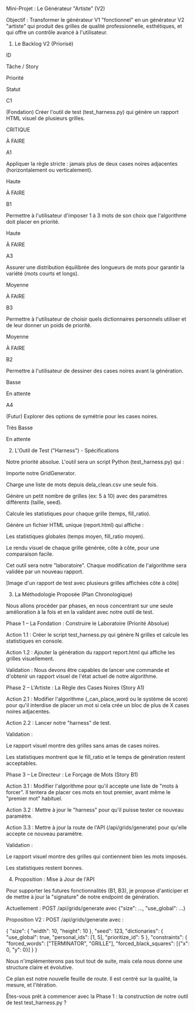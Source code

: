Mini-Projet : Le Générateur "Artiste" (V2)

Objectif : Transformer le générateur V1 "fonctionnel" en un générateur V2 "artiste" qui produit des grilles de qualité professionnelle, esthétiques, et qui offre un contrôle avancé à l'utilisateur.

1. Le Backlog V2 (Priorisé)

ID

Tâche / Story

Priorité

Statut

C1

(Fondation) Créer l'outil de test (test_harness.py) qui génère un rapport HTML visuel de plusieurs grilles.

CRITIQUE

À FAIRE

A1

Appliquer la règle stricte : jamais plus de deux cases noires adjacentes (horizontalement ou verticalement).

Haute

À FAIRE

B1

Permettre à l'utilisateur d'imposer 1 à 3 mots de son choix que l'algorithme doit placer en priorité.

Haute

À FAIRE

A3

Assurer une distribution équilibrée des longueurs de mots pour garantir la variété (mots courts et longs).

Moyenne

À FAIRE

B3

Permettre à l'utilisateur de choisir quels dictionnaires personnels utiliser et de leur donner un poids de priorité.

Moyenne

À FAIRE

B2

Permettre à l'utilisateur de dessiner des cases noires avant la génération.

Basse

En attente

A4

(Futur) Explorer des options de symétrie pour les cases noires.

Très Basse

En attente

2. L'Outil de Test ("Harness") - Spécifications

Notre priorité absolue. L'outil sera un script Python (test_harness.py) qui :

Importe notre GridGenerator.

Charge une liste de mots depuis dela_clean.csv une seule fois.

Génère un petit nombre de grilles (ex: 5 à 10) avec des paramètres différents (taille, seed).

Calcule les statistiques pour chaque grille (temps, fill_ratio).

Génère un fichier HTML unique (report.html) qui affiche :

Les statistiques globales (temps moyen, fill_ratio moyen).

Le rendu visuel de chaque grille générée, côte à côte, pour une comparaison facile.

Cet outil sera notre "laboratoire". Chaque modification de l'algorithme sera validée par un nouveau rapport.

[Image d'un rapport de test avec plusieurs grilles affichées côte à côte]

3. La Méthodologie Proposée (Plan Chronologique)

Nous allons procéder par phases, en nous concentrant sur une seule amélioration à la fois et en la validant avec notre outil de test.

Phase 1 – La Fondation : Construire le Laboratoire (Priorité Absolue)

Action 1.1 : Créer le script test_harness.py qui génère N grilles et calcule les statistiques en console.

Action 1.2 : Ajouter la génération du rapport report.html qui affiche les grilles visuellement.

Validation : Nous devons être capables de lancer une commande et d'obtenir un rapport visuel de l'état actuel de notre algorithme.

Phase 2 – L'Artiste : La Règle des Cases Noires (Story A1)

Action 2.1 : Modifier l'algorithme (_can_place_word ou le système de score) pour qu'il interdise de placer un mot si cela crée un bloc de plus de X cases noires adjacentes.

Action 2.2 : Lancer notre "harness" de test.

Validation :

Le rapport visuel montre des grilles sans amas de cases noires.

Les statistiques montrent que le fill_ratio et le temps de génération restent acceptables.

Phase 3 – Le Directeur : Le Forçage de Mots (Story B1)

Action 3.1 : Modifier l'algorithme pour qu'il accepte une liste de "mots à forcer". Il tentera de placer ces mots en tout premier, avant même le "premier mot" habituel.

Action 3.2 : Mettre à jour le "harness" pour qu'il puisse tester ce nouveau paramètre.

Action 3.3 : Mettre à jour la route de l'API (/api/grids/generate) pour qu'elle accepte ce nouveau paramètre.

Validation :

Le rapport visuel montre des grilles qui contiennent bien les mots imposés.

Les statistiques restent bonnes.

4. Proposition : Mise à Jour de l'API

Pour supporter les futures fonctionnalités (B1, B3), je propose d'anticiper et de mettre à jour la "signature" de notre endpoint de génération.

Actuellement :
POST /api/grids/generate avec {"size": ..., "use_global": ...}

Proposition V2 :
POST /api/grids/generate avec :

{
  "size": { "width": 10, "height": 10 },
  "seed": 123,
  "dictionaries": {
    "use_global": true,
    "personal_ids": [1, 5],
    "prioritize_id": 5 
  },
  "constraints": {
    "forced_words": ["TERMINATOR", "GRILLE"],
    "forced_black_squares": [{"x": 0, "y": 0}]
  }
}


Nous n'implémenterons pas tout tout de suite, mais cela nous donne une structure claire et évolutive.

Ce plan est notre nouvelle feuille de route. Il est centré sur la qualité, la mesure, et l'itération.

Êtes-vous prêt à commencer avec la Phase 1 : la construction de notre outil de test test_harness.py ?